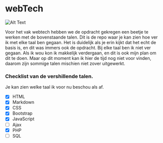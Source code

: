 # webTech

![Alt Text](https://media.giphy.com/media/aNqEFrYVnsS52/giphy.gif)

Voor het vak webtech hebben we de opdracht gekregen een beetje te werken met de bovenstaande talen. Dit is de repo waar je kan zien hoe ver ik met elke taal ben gegaan. Het is duidelijk als je erin kijkt dat het echt de basis is, en dit was immers ook de opdracht.
Bij elke taal ben ik niet ver gegaan. Als ik wou kon ik makkelijk verdergaan, en dit is ook mijn plan om dit te doen. Maar op dit moment kan ik hier de tijd nog niet voor vinden, daarom zijn sommige talen mischien niet zover uitgewerkt.

### Checklist van de vershillende talen.
Je kan zien welke taal ik voor nu beschou als af.

- [X] HTML
- [X] Markdown
- [X] CSS
- [X] Bootstrap
- [X] JavaScript
- [ ] Ajax  
- [X] PHP
- [ ] SQL
